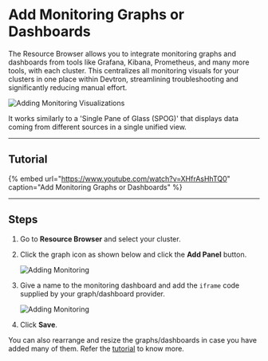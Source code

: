 # Add Monitoring Graphs or Dashboards

The Resource Browser allows you to integrate monitoring graphs and dashboards from tools like Grafana, Kibana, Prometheus, and many more tools, with each cluster. This centralizes all monitoring visuals for your clusters in one place within Devtron, streamlining troubleshooting and significantly reducing manual effort.

![Adding Monitoring Visualizations](https://devtron-public-asset.s3.us-east-2.amazonaws.com/images/kubernetes-resource-browser/monitoring-graphs.gif)

It works similarly to a 'Single Pane of Glass (SPOG)' that displays data coming from different sources in a single unified view.

---

## Tutorial

{% embed url="https://www.youtube.com/watch?v=XHfrAsHhTQ0" caption="Add Monitoring Graphs or Dashboards" %}

---

## Steps

1. Go to **Resource Browser** and select your cluster.

2. Click the graph icon as shown below and click the **Add Panel** button.

    ![Adding Monitoring](https://devtron-public-asset.s3.us-east-2.amazonaws.com/images/kubernetes-resource-browser/add-graph1.jpg)

3. Give a name to the monitoring dashboard and add the `iframe` code supplied by your graph/dashboard provider.

    ![Adding Monitoring](https://devtron-public-asset.s3.us-east-2.amazonaws.com/images/kubernetes-resource-browser/fields-filled.jpg)

4. Click **Save**.

You can also rearrange and resize the graphs/dashboards in case you have added many of them. Refer the [tutorial](#tutorial) to know more.